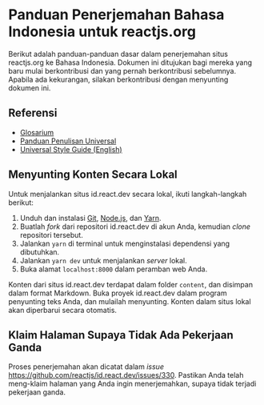 # Panduan Penerjemahan Bahasa Indonesia untuk reactjs.org

Berikut adalah panduan-panduan dasar dalam penerjemahan situs reactjs.org ke Bahasa Indonesia. Dokumen ini ditujukan bagi mereka yang baru mulai berkontribusi dan yang pernah berkontribusi sebelumnya. Apabila ada kekurangan, silakan berkontribusi dengan menyunting dokumen ini.

## Referensi

- [Glosarium](https://github.com/reactjs/id.react.dev/wiki/Glosarium)
- [Panduan Penulisan Universal](https://github.com/reactjs/id.react.dev/wiki/Panduan-Penulisan-Universal)
- [Universal Style Guide (English)](https://github.com/reactjs/id.react.dev/wiki/Universal-Style-Guide)

## Menyunting Konten Secara Lokal

Untuk menjalankan situs id.react.dev secara lokal, ikuti langkah-langkah berikut:

1. Unduh dan instalasi [Git](https://git-scm.com/), [Node.js](https://nodejs.org/en/), dan [Yarn](https://yarnpkg.com/en/).
2. Buatlah *fork* dari repositori id.react.dev di akun Anda, kemudian *clone* repositori tersebut.
3. Jalankan `yarn` di terminal untuk menginstalasi dependensi yang dibutuhkan.
4. Jalankan `yarn dev` untuk menjalankan *server* lokal.
5. Buka alamat `localhost:8000` dalam peramban web Anda.

Konten dari situs id.react.dev terdapat dalam folder `content`, dan disimpan dalam format Markdown. Buka proyek id.react.dev dalam program penyunting teks Anda, dan mulailah menyunting. Konten dalam situs lokal akan diperbarui secara otomatis.

## Klaim Halaman Supaya Tidak Ada Pekerjaan Ganda

Proses penerjemahan akan dicatat dalam *issue* https://github.com/reactjs/id.react.dev/issues/330. Pastikan Anda telah meng-klaim halaman yang Anda ingin menerjemahkan, supaya tidak terjadi pekerjaan ganda.

